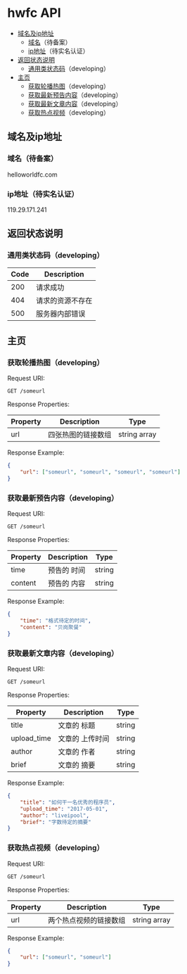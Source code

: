# hwfc API

- [域名及ip地址](#域名及ip地址)
    - [域名](#域名)（待备案）
    - [ip地址](#ip地址)（待实名认证）
- [返回状态说明](#返回状态说明)
    - [通用类状态码](#通用类状态码)（developing）
- [主页](#主页)
    - [获取轮播热图](#获取轮播热图)（developing）
    - [获取最新预告内容](#获取最新预告内容)（developing）
    - [获取最新文章内容](#获取最新文章内容)（developing）
    - [获取热点视频](#获取热点视频)（developing）

<a name="域名及ip地址"></a>
## 域名及ip地址

<a name="域名"></a>
### 域名（待备案）
helloworldfc.com

<a name="ip地址"></a>
### ip地址（待实名认证）
119.29.171.241

<a name="返回状态说明"></a>
## 返回状态说明

<a name="通用类状态码"></a>
### 通用类状态码（developing）

| Code | Description |
|------|-------------|
|200|请求成功|
|404|请求的资源不存在|
|500|服务器内部错误|

<a name="主页"></a>
## 主页

<a name="获取轮播热图"></a>
### 获取轮播热图（developing）

Request URI:

```
GET /someurl
```

Response Properties:

| Property | Description | Type |
|----------|-------------|------|
|url|四张热图的链接数组|string array|

Response Example:

```json
{
    "url": ["someurl", "someurl", "someurl", "someurl"]
}
```

<a name="获取最新预告内容"></a>
### 获取最新预告内容（developing）

Request URI:

```
GET /someurl
```

Response Properties:

| Property | Description | Type |
|----------|-------------|------|
|time|预告的 时间|string|
|content|预告的 内容|string|

Response Example:

```json
{
    "time": "格式待定的时间",
    "content": "贝岗聚餐"
}
```

<a name="获取最新文章内容"></a>
### 获取最新文章内容（developing）

Request URI:

```
GET /someurl
```

Response Properties:

| Property | Description | Type |
|----------|-------------|------|
|title|文章的 标题|string|
|upload_time|文章的 上传时间|string|
|author|文章的 作者|string|
|brief|文章的 摘要|string|

Response Example:

```json
{
    "title": "如何干一名优秀的程序员",
    "upload_time": "2017-05-01",
    "author": "liveipool",
    "brief": "字数待定的摘要"
}
```

<a name="获取热点视频"></a>
### 获取热点视频（developing）

Request URI:

```
GET /someurl
```

Response Properties:

| Property | Description | Type |
|----------|-------------|------|
|url|两个热点视频的链接数组|string array|

Response Example:

```json
{
    "url": ["someurl", "someurl"]
}
```
